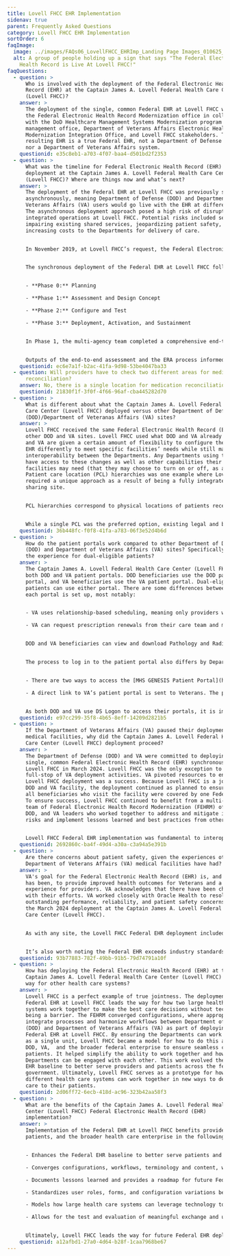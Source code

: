 ```yaml
---
title: Lovell FHCC EHR Implementation
sidenav: true
parent: Frequently Asked Questions
category: Lovell FHCC EHR Implementation
sortOrder: 6
faqImage:
  image: ../images/FAQs06_LovellFHCC_EHRImp_Landing Page Images_010625_v2-34.png
  alt: A group of people holding up a sign that says "The Federal Electronic
    Health Record is Live At Lovell FHCC!"
faqQuestions:
  - question: >
      Who is involved with the deployment of the Federal Electronic Health
      Record (EHR) at the Captain James A. Lovell Federal Health Care Center
      (Lovell FHCC)?
    answer: >
      The deployment of the single, common Federal EHR at Lovell FHCC was led by
      the Federal Electronic Health Record Modernization office in collaboration
      with the DoD Healthcare Management Systems Modernization program
      management office, Department of Veterans Affairs Electronic Health Record
      Modernization Integration Office, and Lovell FHCC stakeholders. The
      resulting EHR is a true Federal EHR, not a Department of Defense system
      nor a Department of Veterans Affairs system.
    questionid: e35c8eb1-a703-4f07-baa4-d501bd2f2353
  - question: >
      What was the timeline for Federal Electronic Health Record (EHR)
      deployment at the Captain James A. Lovell Federal Health Care Center
      (Lovell FHCC)? Where are things now and what’s next?
    answer: >
      The deployment of the Federal EHR at Lovell FHCC was previously scheduled
      asynchronously, meaning Department of Defense (DOD) and Department of
      Veterans Affairs (VA) users would go live with the EHR at different times.
      The asynchronous deployment approach posed a high risk of disrupting the
      integrated operations at Lovell FHCC. Potential risks included severely
      impairing existing shared services, jeopardizing patient safety, and
      increasing costs to the Departments for delivery of care.


      In November 2019, at Lovell FHCC’s request, the Federal Electronic Health Record Modernization (FEHRM) office committed to a joint site engagement to assess the risk. In September 2020, the FEHRM, with various DOD, VA, and vendor stakeholders, conducted a site engagement during which there was consensus for a synchronous deployment approach. By conducting a synchronous deployment, the Departments can realize cost-savings by reducing the duplicate work of two deployment efforts and mitigate the risks introduced through an asynchronous deployment at this fully integrated site. Through collaboration led by the FEHRM, the team agreed to use the DoD Healthcare Management Systems Modernization contract vehicle to deliver the Federal EHR.


      The synchronous deployment of the Federal EHR at Lovell FHCC followed a phased approach:


      - **Phase 0:** Planning

      - **Phase 1:** Assessment and Design Concept

      - **Phase 2:** Configure and Test

      - **Phase 3:** Deployment, Activation, and Sustainment


      In Phase 1, the multi-agency team completed a comprehensive end-to-end assessment at Lovell FHCC focused on gathering current-state clinical and business process workflows. Then, the team executed the Lovell FHCC Enterprise Requirements Adjudication (ERA) process. The ERA process is a thorough, high-impact decision-making process focused on DOD and VA requirements and deployment approach, where discrepancies exist. The ERA process deconflicts the build between DOD and VA, leverages existing governance boards, and drives toward convergence. The ERA process is defining the design of the Federal EHR for implementation at Lovell FHCC and the approach for the deployment.


      Outputs of the end-to-end assessment and the ERA process informed the Lovell FHCC Implementation Plan, which included milestones and timelines for the deployment. Once the Lovell FHCC Implementation Plan was finalized, the FEHRM led discussions between senior Department leadership to assess the projected Lovell FHCC go-live timing with DOD wave and VA Veterans Integrated Services Network deployment timelines.
    questionid: ec6e7a1f-b2ac-41fa-9d98-53be4047ba33
  - question: Will providers have to check two different areas for medication
      reconciliation?
    answer: No, there is a single location for medication reconciliation.
    questionid: 21830f1f-3f0f-4f66-96af-cba445282d70
  - question: >
      What is different about what the Captain James A. Lovell Federal Health
      Care Center (Lovell FHCC) deployed versus other Department of Defense
      (DOD)/Department of Veteranas Affairs (VA) sites?
    answer: >
      Lovell FHCC received the same Federal Electronic Health Record (EHR) as
      other DOD and VA sites. Lovell FHCC used what DOD and VA already have. DOD
      and VA are given a certain amount of flexibility to configure the Federal
      EHR differently to meet specific facilities’ needs while still maintaining
      interoperability between the Departments. Any Departments using the EHR
      have access to these changes as well as other capabilities their specific
      facilities may need (that they may choose to turn on or off, as allowed).
      Patient care location (PCL) hierarchies was one example where Lovell FHCC
      required a unique approach as a result of being a fully integrated joint
      sharing site.


      PCL hierarchies correspond to physical locations of patients receiving health care services, with facilities at the top level of the hierarchy followed by buildings, nursing units, rooms, and beds. Lovell FHCC will use two PCL hierarchies—one for each Department, in their respective facilities. All other DOD and VA facilities currently use either a DOD or VA PCL (not both) when they implement the Federal EHR. Because PCLs are associated with either DOD or VA locations at Lovell FHCC, they can be leveraged as the basis for user role assignment, workflow (1DOD or 1VA), interface, configuration, and end-user training. Using both DOD and VA PCL hierarchies at Lovell FHCC allows each Department the ability to satisfy their respective statutory requirements regarding eligible beneficiaries and encounter charging.


      While a single PCL was the preferred option, existing legal and business barriers presented the need for a near-term solution to avoid significant schedule risks for the Lovell FHCC Federal EHR implementation. Ultimately, DOD and VA could use this dual PCL configuration to provide Lovell FHCC with the existing DOD and VA enterprise configurations, without having to maintain a configuration that is specific to Lovell FHCC. Further, orders portability was maintained, as orders can be associated (or “flexed”) to the correct PCL and service resource location within the Federal EHR.
    questionid: 36b448fc-f0f8-41fa-a783-06f3e52d4b6d
  - question: >
      How do the patient portals work compared to other Department of Defense
      (DOD) and Department of Veterans Affairs (VA) sites? Specifically, what is
      the experience for dual-eligible patients?
    answer: >
      The Captain James A. Lovell Federal Health Care Center (Lovell FHCC) uses
      both DOD and VA patient portals. DOD beneficiaries use the DOD patient
      portal, and VA beneficiaries use the VA patient portal. Dual-eligible
      patients can use either portal. There are some differences between how
      each portal is set up, most notably:


      - VA uses relationship-based scheduling, meaning only providers with an established relationship will appear to the patient for messaging and scheduling. DOD is moving to relationship-based scheduling; however, beneficiaries can direct book an appointment, which is not currently a feature enabled for VA.

      - VA can request prescription renewals from their care team and medication refills from pharmacies. DOD can request prescription renewals; however, medication refills is not enabled.


      DOD and VA beneficiaries can view and download Pathology and Radiology reports. Additionally, VA beneficiaries can view and download Microbiology and Cardiology reports.


      The process to log in to the patient portal also differs by Department:


      - There are two ways to access the [MHS GENESIS Patient Portal](https://health.mil/Military-Health-Topics/Technology/MHS-GENESIS): 1. Use a Common  Access Card reader, or 2. Create a DS Logon account.

      - A direct link to VA’s patient portal is sent to Veterans. The portal is accessible through [MyHealtheVet](https://www.va.gov/health-care/manage-health/) and [VA.gov](https://www.va.gov/)    .


      As both DOD and VA use DS Logon to access their portals, it is important for beneficiaries to make sure their personal information (name, address, email, and phone numbers) are listed correctly in the Defense Enrollment Eligibility ReportingSystem (DEERS) to avoid problems with claims, referrals, delivery of home prescriptions, and access to care for dependents. Veterans and family members who receive health care or direct benefit payments from VA and changed their legal names since discharging from military service must update their new name with DEERS.
    questionid: e97cc299-35f8-4b65-8eff-14209d2821b5
  - question: >
      If the Department of Veterans Affairs (VA) paused their deployments at VA
      medical facilities, why did the Captain James A. Lovell Federal Health
      Care Center (Lovell FHCC) deployment proceed?
    answer: >
      The Department of Defense (DOD) and VA were committed to deploying the
      single, common Federal Electronic Health Record (EHR) synchronously at
      Lovell FHCC in March 2024. Lovell FHCC was the only exception to the
      full-stop of VA deployment activities. VA pivoted resources to ensure the
      Lovell FHCC deployment was a success. Because Lovell FHCC is a jointly run
      DOD and VA facility, the deployment continued as planned to ensure that
      all beneficiaries who visit the facility were covered by one Federal EHR.
      To ensure success, Lovell FHCC continued to benefit from a multi-agency
      team of Federal Electronic Health Record Modernization (FEHRM) office,
      DOD, and VA leaders who worked together to address and mitigate identified
      risks and implement lessons learned and best practices from other sites.


      Lovell FHCC Federal EHR implementation was fundamental to interoperability and the Federal EHR moving forward. The FEHRM, DOD, and VA were committed to getting it right. By ensuring the Departments could work together as a single unit, Lovell FHCC became a model for how to do this across DOD, VA, and the broader federal enterprise to ensure seamless, integrated care for patients. It helped simplify the ability to work together and how the Departments can demonstrate interoperability.
    questionid: 2692860c-ba4f-49d4-a30a-c3a94a5e391b
  - question: >
      Are there concerns about patient safety, given the experiences other
      Department of Veterans Affairs (VA) medical facilities have had?
    answer: >
      VA's goal for the Federal Electronic Health Record (EHR) is, and always
      has been, to provide improved health outcomes for Veterans and a better
      experience for providers. VA acknowledges that there have been challenges
      with their efforts. VA worked closely with Oracle Health to resolve
      outstanding performance, reliability, and patient safety concerns prior to
      the March 2024 deployment at the Captain James A. Lovell Federal Health
      Care Center (Lovell FHCC).


      As with any site, the Lovell FHCC Federal EHR deployment included a 12-month cadence of deployment events to prepare the facility’s technology, processes, and people for the change in systems. As a result of the enterprise nature of the Federal EHR, VA and Oracle Health addressed the four patient safety issues identified in their Sprint Report (i.e., unknown queue, no show/cancelled appointment routing to scheduling queues, creation of visible external referrals for worklist action, and ordering procedure charge codes without ordering the actual clinical imaging) ahead of Lovell FHCC Go Live.


      It’s also worth noting the Federal EHR exceeds industry standards for protecting patient information, satisfying DOD standards for cybersecurity, and DOD and VA agreed-to standards of privacy.
    questionid: 93b77883-782f-49bb-91b5-79d74791a10f
  - question: >
      How has deploying the Federal Electronic Health Record (EHR) at the
      Captain James A. Lovell Federal Health Care Center (Lovell FHCC) led the
      way for other health care systems?
    answer: >
      Lovell FHCC is a perfect example of true jointness. The deployment of the
      Federal EHR at Lovell FHCC leads the way for how two large health care
      systems work together to make the best care decisions without technology
      being a barrier. The FEHRM converged configurations, where appropriate, to
      integrate processes and harmonize workflows between Department of Defense
      (DOD) and Department of Veterans Affairs (VA) as part of deploying the
      Federal EHR at Lovell FHCC. By ensuring the Departments can work together
      as a single unit, Lovell FHCC became a model for how to do this across
      DOD, VA,  and the broader federal enterprise to ensure seamless care for
      patients. It helped simplify the ability to work together and how the
      Departments can be engaged with each other. This work evolved the Federal
      EHR baseline to better serve providers and patients across the federal
      government. Ultimately, Lovell FHCC serves as a prototype for how
      different health care systems can work together in new ways to deliver
      care to their patients.
    questionid: 2d06ff72-6ecb-418d-ac96-323b42aa58f3
  - question: >
      What are the benefits of the Captain James A. Lovell Federal Health Care
      Center (Lovell FHCC) Federal Electronic Health Record (EHR)
      implementation?
    answer: >
      Implementation of the Federal EHR at Lovell FHCC benefits providers,
      patients, and the broader health care enterprise in the following ways:


      - Enhances the Federal EHR baseline to better serve patients and providers across the federal government

      - Converges configurations, workflows, terminology and content, where appropriate, between the Department of Defense (DOD) and Department of Veterans Affairs (VA) to improve clinical decision-making

      - Documents lessons learned and provides a roadmap for future Federal EHR deployments and troubleshooting, especially at joint sharing sites where care is integrated

      - Standardizes user roles, forms, and configuration variations between DOD and VA, where appropriate

      - Models how large health care systems can leverage technology to drive the best health care decisions

      - Allows for the test and evaluation of meaningful exchange and use of data between DOD, VA, and other health care systems, as required by the National Defense Authorization Act for Fiscal Year 2020


      Ultimately, Lovell FHCC leads the way for future Federal EHR deployments and improving patient care and the end-user experience.
    questionid: a12afbd1-27a0-4d64-b28f-1caa7968be67
---
```

